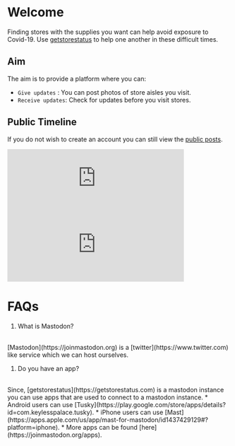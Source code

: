# Welcome

Finding stores with the supplies you want can help avoid exposure to Covid-19. Use [getstorestatus](https://getstorestatus.com) to help one another in these difficult times.


## Aim

The aim is to provide a platform where you can:

* `Give updates` : You can post photos of store aisles you visit.
* `Receive updates`: Check for updates before you visit stores.


## Public Timeline

If you do not wish to create an account you can still view the [public posts](https://getstorestatus.com/public).

<iframe src="https://getstorestatus.com/@shishirpy/103999740295814209/embed" class="mastodon-embed" style="max-width: 100%; border: 0" width="400" allowfullscreen="allowfullscreen"></iframe><script src="https://getstorestatus.com/embed.js" async="async"></script>
<br>
<iframe src="https://getstorestatus.com/@sneha/103999733925458606/embed" class="mastodon-embed" style="max-width: 100%; border: 0" width="400" allowfullscreen="allowfullscreen"></iframe><script src="https://getstorestatus.com/embed.js" async="async"></script>


# FAQs

1. What is Mastodon?
<br>
[Mastodon](https://joinmastodon.org) is a [twitter](https://www.twitter.com) like service which we can host ourselves.

1. Do you have an app?
<br>
Since, [getstorestatus](https://getstorestatus.com) is a mastodon instance you can use apps that are used to connect to a mastodon instance. 
    * Android users can use [Tusky](https://play.google.com/store/apps/details?id=com.keylesspalace.tusky).
    * iPhone users can use [Mast](https://apps.apple.com/us/app/mast-for-mastodon/id1437429129#?platform=iphone).
    * More apps can be found [here](https://joinmastodon.org/apps).
